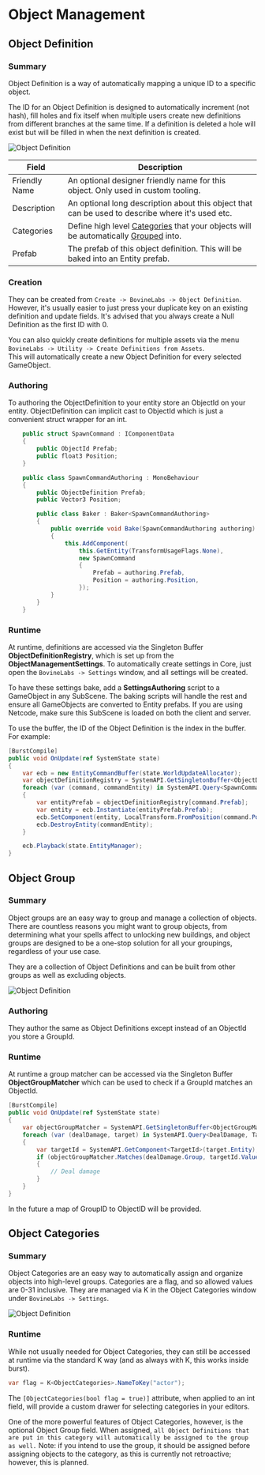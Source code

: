 # Object Management
## Object Definition
### Summary
Object Definition is a way of automatically mapping a unique ID to a specific object.  

The ID for an Object Definition is designed to automatically increment (not hash), fill holes and fix itself when multiple users create new definitions from different branches at the same time. If a definition is deleted a hole will exist but will be filled in when the next definition is created.

![Object Definition](Images/ObjectDefinition.png)

|Field|Description|
|----|----|
|Friendly Name|An optional designer friendly name for this object. Only used in custom tooling.|
|Description|An optional long description about this object that can be used to describe where it's used etc.|
|Categories|Define high level [Categories](#object-categories) that your objects will be automatically [Grouped](#object-group) into. |
|Prefab|The prefab of this object definition. This will be baked into an Entity prefab.|

### Creation
They can be created from `Create -> BovineLabs -> Object Definition`.
However, it's usually easier to just press your duplicate key on an existing definition and update fields.
It's advised that you always create a Null Definition as the first ID with 0.

You can also quickly create definitions for multiple assets via the menu `BovineLabs -> Utility -> Create Definitions from Assets`.  
This will automatically create a new Object Definition for every selected GameObject.

### Authoring
To authoring the ObjectDefinition to your entity store an ObjectId on your entity. ObjectDefinition can implicit cast to ObjectId which is just a convenient struct wrapper for an int.
```cs
    public struct SpawnCommand : IComponentData
    {
        public ObjectId Prefab;
        public float3 Position;
    }

    public class SpawnCommandAuthoring : MonoBehaviour
    {
        public ObjectDefinition Prefab;
        public Vector3 Position;

        public class Baker : Baker<SpawnCommandAuthoring>
        {
            public override void Bake(SpawnCommandAuthoring authoring)
            {
                this.AddComponent(
                    this.GetEntity(TransformUsageFlags.None),
                    new SpawnCommand
                    {
                        Prefab = authoring.Prefab,
                        Position = authoring.Position,
                    });
            }
        }
    }
```

### Runtime
At runtime, definitions are accessed via the Singleton Buffer **ObjectDefinitionRegistry**, which is set up from the **ObjectManagementSettings**. To automatically create settings in Core, just open the `BovineLabs -> Settings` window, and all settings will be created.

To have these settings bake, add a **SettingsAuthoring** script to a GameObject in any SubScene. The baking scripts will handle the rest and ensure all GameObjects are converted to Entity prefabs. If you are using Netcode, make sure this SubScene is loaded on both the client and server.

To use the buffer, the ID of the Object Definition is the index in the buffer. For example:

```cs
[BurstCompile]
public void OnUpdate(ref SystemState state)
{
    var ecb = new EntityCommandBuffer(state.WorldUpdateAllocator);
    var objectDefinitionRegistry = SystemAPI.GetSingletonBuffer<ObjectDefinitionRegistry>().AsNativeArray();
    foreach (var (command, commandEntity) in SystemAPI.Query<SpawnCommand>().WithEntityAccess())
    {
        var entityPrefab = objectDefinitionRegistry[command.Prefab];
        var entity = ecb.Instantiate(entityPrefab.Prefab);
        ecb.SetComponent(entity, LocalTransform.FromPosition(command.Position));
        ecb.DestroyEntity(commandEntity);
    }

    ecb.Playback(state.EntityManager);
}
```

## Object Group
### Summary
Object groups are an easy way to group and manage a collection of objects. There are countless reasons you might want to group objects, from determining what your spells affect to unlocking new buildings, and object groups are designed to be a one-stop solution for all your groupings, regardless of your use case.

They are a collection of Object Definitions and can be built from other groups as well as excluding objects.

![Object Definition](Images/ObjectGroups.png)

### Authoring
They author the same as Object Definitions except instead of an ObjectId you store a GroupId.

### Runtime
At runtime a group matcher can be accessed via the Singleton Buffer **ObjectGroupMatcher** which can be used to check if a GroupId matches an ObjectId.

```cs
[BurstCompile]
public void OnUpdate(ref SystemState state)
{
    var objectGroupMatcher = SystemAPI.GetSingletonBuffer<ObjectGroupMatcher>();
    foreach (var (dealDamage, target) in SystemAPI.Query<DealDamage, Target>())
    {
        var targetId = SystemAPI.GetComponent<TargetId>(target.Entity);
        if (objectGroupMatcher.Matches(dealDamage.Group, targetId.Value))
        {
            // Deal damage
        }
    }
}
```

In the future a map of GroupID to ObjectID will be provided.

## Object Categories
### Summary
Object Categories are an easy way to automatically assign and organize objects into high-level groups. Categories are a flag, and so allowed values are 0-31 inclusive.
They are managed via K in the Object Categories window under `BovineLabs -> Settings`.

![Object Definition](Images/ObjectCategories.png)

### Runtime
While not usually needed for Object Categories, they can still be accessed at runtime via the standard K way (and as always with K, this works inside burst).
```cs
var flag = K<ObjectCategories>.NameToKey("actor");
```

The `[ObjectCategories(bool flag = true)]` attribute, when applied to an int field, will provide a custom drawer for selecting categories in your editors.

One of the more powerful features of Object Categories, however, is the optional Object Group field. When assigned, `all Object Definitions that are put in this category will automatically be assigned to the group as well.` Note: if you intend to use the group, it should be assigned before assigning objects to the category, as this is currently not retroactive; however, this is planned.

